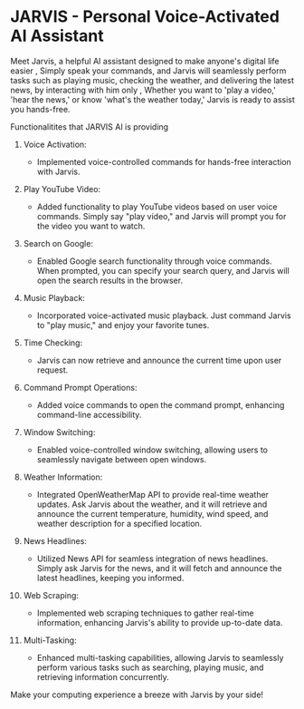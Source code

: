 # JARVIS - Personal Voice-Activated AI Assistant

Meet Jarvis, a helpful AI assistant designed to make anyone's digital life easier , Simply speak your commands, and Jarvis will seamlessly perform tasks such as playing music, checking the weather, and delivering the latest news, by interacting with him only ,  Whether you want to 'play a video,' 'hear the news,' or know 'what's the weather today,' Jarvis is ready to assist you hands-free.


Functionalitites that JARVIS AI is providing 

1. Voice Activation:
   - Implemented voice-controlled commands for hands-free interaction with Jarvis.

2. Play YouTube Video:
   - Added functionality to play YouTube videos based on user voice commands. Simply say "play video," and Jarvis will prompt you for the video you want to watch.

3. Search on Google:
   - Enabled Google search functionality through voice commands. When prompted, you can specify your search query, and Jarvis will open the search results in the browser.

4. Music Playback:
   - Incorporated voice-activated music playback. Just command Jarvis to "play music," and enjoy your favorite tunes.

5. Time Checking:
   - Jarvis can now retrieve and announce the current time upon user request.

6. Command Prompt Operations:
   - Added voice commands to open the command prompt, enhancing command-line accessibility.

7. Window Switching:
   - Enabled voice-controlled window switching, allowing users to seamlessly navigate between open windows.

8. Weather Information:
   - Integrated OpenWeatherMap API to provide real-time weather updates. Ask Jarvis about the weather, and it will retrieve and announce the current temperature, humidity, wind speed, and weather description for a specified location.

9. News Headlines:
   - Utilized News API for seamless integration of news headlines. Simply ask Jarvis for the news, and it will fetch and announce the latest headlines, keeping you informed.


10. Web Scraping:
    - Implemented web scraping techniques to gather real-time information, enhancing Jarvis's ability to provide up-to-date data.

11. Multi-Tasking:
    - Enhanced multi-tasking capabilities, allowing Jarvis to seamlessly perform various tasks such as searching, playing music, and retrieving information concurrently.



Make your computing experience a breeze with Jarvis by your side!
